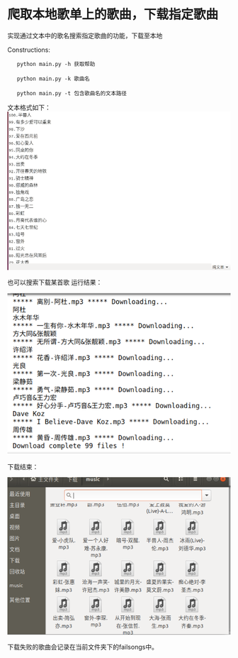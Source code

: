# 爬取本地歌单上的歌曲，下载指定歌曲


实现通过文本中的歌名搜索指定歌曲的功能，下载至本地

Constructions:

       python main.py -h 获取帮助

       python main.py -k 歌曲名
    
       python main.py -t 包含歌曲名的文本路径

文本格式如下：
![歌曲名称列表](/src/txt.png)  

也可以搜索下载某首歌
运行结果：

![运行过程](/src/running.png) 

下载结束：

![下载结果](/src/down.png)  

下载失败的歌曲会记录在当前文件夹下的failsongs中。
